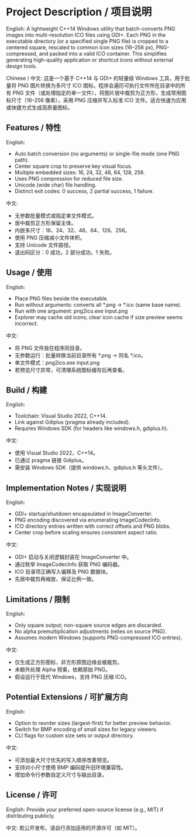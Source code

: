 # Project Description / 项目说明

English:
A lightweight C++14 Windows utility that batch-converts PNG images into multi-resolution ICO files using GDI+. Each PNG in the executable directory (or a specified single PNG file) is cropped to a centered square, rescaled to common icon sizes (16–256 px), PNG-compressed, and packed into a valid ICO container. This simplifies generating high-quality application or shortcut icons without external design tools.

Chinese / 中文:
这是一个基于 C++14 与 GDI+ 的轻量级 Windows 工具，用于批量将 PNG 图片转换为多尺寸 ICO 图标。程序会遍历可执行文件所在目录中的所有 PNG 文件（或处理指定的单一文件），将图片居中裁剪为正方形，生成常用图标尺寸（16–256 像素），采用 PNG 压缩并写入标准 ICO 文件。适合快速为应用或快捷方式生成高质量图标。

## Features / 特性
English:
- Auto batch conversion (no arguments) or single-file mode (one PNG path).
- Center square crop to preserve key visual focus.
- Multiple embedded sizes: 16, 24, 32, 48, 64, 128, 256.
- Uses PNG compression for reduced file size.
- Unicode (wide char) file handling.
- Distinct exit codes: 0 success, 2 partial success, 1 failure.

中文:
- 无参数批量模式或指定单文件模式。
- 居中裁剪正方形保留主体。
- 内嵌多尺寸：16、24、32、48、64、128、256。
- 使用 PNG 压缩减小文件体积。
- 支持 Unicode 文件路径。
- 退出码区分：0 成功，2 部分成功，1 失败。

## Usage / 使用
English:
- Place PNG files beside the executable.
- Run without arguments: converts all *.png → *.ico (same base name).
- Run with one argument: png2ico.exe input.png
- Explorer may cache old icons; clear icon cache if size preview seems incorrect.

中文:
- 将 PNG 文件放在程序同目录。
- 无参数运行：批量转换当前目录所有 *.png → 同名 *.ico。
- 单文件模式：png2ico.exe input.png
- 若预览尺寸异常，可清理系统图标缓存后再查看。

## Build / 构建
English:
- Toolchain: Visual Studio 2022, C++14.
- Link against Gdiplus (pragma already included).
- Requires Windows SDK (for headers like windows.h, gdiplus.h).

中文:
- 使用 Visual Studio 2022，C++14。
- 已通过 pragma 链接 Gdiplus。
- 需安装 Windows SDK（提供 windows.h、gdiplus.h 等头文件）。

## Implementation Notes / 实现说明
English:
- GDI+ startup/shutdown encapsulated in ImageConverter.
- PNG encoding discovered via enumerating ImageCodecInfo.
- ICO directory entries written with correct offsets and PNG blobs.
- Center crop before scaling ensures consistent aspect ratio.

中文:
- GDI+ 启动与关闭逻辑封装在 ImageConverter 中。
- 通过枚举 ImageCodecInfo 获取 PNG 编码器。
- ICO 目录项正确写入偏移及 PNG 数据块。
- 先居中裁剪再缩放，保证比例一致。

## Limitations / 限制
English:
- Only square output; non-square source edges are discarded.
- No alpha premultiplication adjustments (relies on source PNG).
- Assumes modern Windows (supports PNG-compressed ICO entries).

中文:
- 仅生成正方形图标，非方形原图边缘会被裁剪。
- 未额外处理 Alpha 预乘，依赖原始 PNG。
- 假设运行于现代 Windows，支持 PNG 压缩 ICO。

## Potential Extensions / 可扩展方向
English:
- Option to reorder sizes (largest-first) for better preview behavior.
- Switch for BMP encoding of small sizes for legacy viewers.
- CLI flags for custom size sets or output directory.

中文:
- 可添加最大尺寸优先的写入顺序改善预览。
- 支持对小尺寸使用 BMP 编码提升旧环境兼容性。
- 增加命令行参数自定义尺寸与输出目录。

## License / 许可
English:
Provide your preferred open-source license (e.g., MIT) if distributing publicly.

中文:
若公开发布，请自行添加适用的开源许可（如 MIT）。
